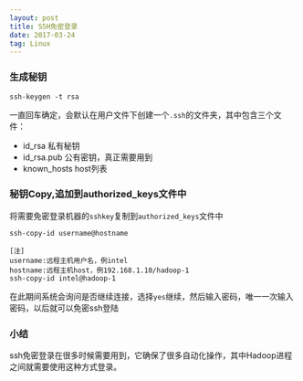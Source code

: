 ```yaml
---
layout: post
title: SSH免密登录
date: 2017-03-24
tag: Linux
---
```


### 生成秘钥

```shell
ssh-keygen -t rsa
```
一直回车确定，会默认在用户文件下创建一个`.ssh`的文件夹，其中包含三个文件：
 
 - id_rsa   私有秘钥
 - id_rsa.pub   公有密钥，真正需要用到
 - known_hosts  host列表

### 秘钥Copy,追加到authorized_keys文件中

 将需要免密登录机器的`sshkey`复制到`authorized_keys`文件中
 ```shell
ssh-copy-id username@hostname

[注]
username:远程主机用户名，例intel
hostname:远程主机host，例192.168.1.10/hadoop-1
ssh-copy-id intel@hadoop-1
 ```
 在此期间系统会询问是否继续连接，选择`yes`继续，然后输入密码，唯一一次输入密码，以后就可以免密ssh登陆

 ### 小结

ssh免密登录在很多时候需要用到，它确保了很多自动化操作，其中Hadoop进程之间就需要使用这种方式登录。